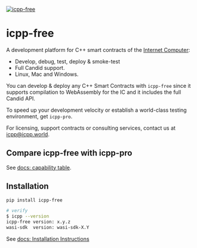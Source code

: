 [![icpp-free](https://github.com/icppWorld/icpp-pro/actions/workflows/cicd.yml/badge.svg)](https://github.com/icppWorld/icpp-pro/actions/workflows/cicd.yml)
# icpp-free

A development platform for C++ smart contracts of the  [Internet Computer](https://internetcomputer.org/):

- Develop, debug, test, deploy & smoke-test
- Full Candid support. 
- Linux, Mac and Windows.

You can develop & deploy any C++ Smart Contracts with `icpp-free` since it supports compilation to WebAssembly for the IC and it includes the full Candid API.

To speed up your development velocity or establish a world-class testing environment, get `icpp-pro`.

For licensing, support contracts or consulting services, contact us at [icpp@icpp.world](mailto:icpp@icpp.world).

## Compare icpp-free with icpp-pro
See [docs: capability table](https://docs.icpp.world).

## Installation


```bash
pip install icpp-free

# verify
$ icpp --version
icpp-free version: x.y.z
wasi-sdk  version: wasi-sdk-X.Y
```

See [docs: Installation Instructions](https://docs.icpp.world/installation.html)
